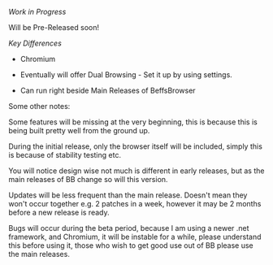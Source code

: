 *Work in Progress*

Will be Pre-Released soon! 


*Key Differences*

- Chromium

- Eventually will offer Dual Browsing - Set it up by using settings.

- Can run right beside Main Releases of BeffsBrowser

Some other notes:

Some features will be missing at the very beginning, this is because this is being built pretty well from the ground up.

During the initial release, only the browser itself will be included, simply this is because of stability testing etc.

You will notice design wise not much is different in early releases, but as the main releases of BB change so will this version. 

Updates will be less frequent than the main release. Doesn't mean they won't occur together e.g. 2 patches in a week, however it may be 2 months before a new release is ready. 

Bugs will occur during the beta period, because I am using a newer .net framework, and Chromium, it will be instable for a while, please understand this before using it, those who wish to get good use out of BB please use the main releases. 

